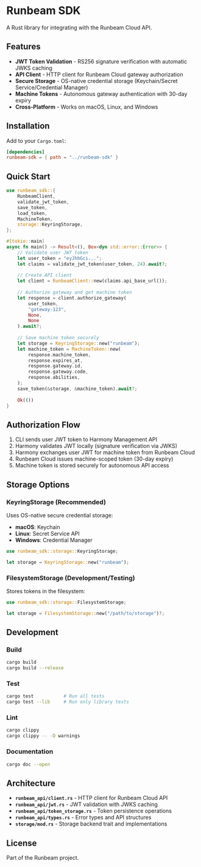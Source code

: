 # Runbeam SDK

A Rust library for integrating with the Runbeam Cloud API.

## Features

- **JWT Token Validation** - RS256 signature verification with automatic JWKS caching
- **API Client** - HTTP client for Runbeam Cloud gateway authorization
- **Secure Storage** - OS-native credential storage (Keychain/Secret Service/Credential Manager)
- **Machine Tokens** - Autonomous gateway authentication with 30-day expiry
- **Cross-Platform** - Works on macOS, Linux, and Windows

## Installation

Add to your `Cargo.toml`:

```toml
[dependencies]
runbeam-sdk = { path = "../runbeam-sdk" }
```

## Quick Start

```rust
use runbeam_sdk::{
    RunbeamClient,
    validate_jwt_token,
    save_token,
    load_token,
    MachineToken,
    storage::KeyringStorage,
};

#[tokio::main]
async fn main() -> Result<(), Box<dyn std::error::Error>> {
    // Validate user JWT token
    let user_token = "eyJhbGci...";
    let claims = validate_jwt_token(user_token, 24).await?;
    
    // Create API client
    let client = RunbeamClient::new(claims.api_base_url());
    
    // Authorize gateway and get machine token
    let response = client.authorize_gateway(
        user_token,
        "gateway-123",
        None,
        None
    ).await?;
    
    // Save machine token securely
    let storage = KeyringStorage::new("runbeam");
    let machine_token = MachineToken::new(
        response.machine_token,
        response.expires_at,
        response.gateway.id,
        response.gateway.code,
        response.abilities,
    );
    save_token(&storage, &machine_token).await?;
    
    Ok(())
}
```

## Authorization Flow

1. CLI sends user JWT token to Harmony Management API
2. Harmony validates JWT locally (signature verification via JWKS)
3. Harmony exchanges user JWT for machine token from Runbeam Cloud
4. Runbeam Cloud issues machine-scoped token (30-day expiry)
5. Machine token is stored securely for autonomous API access

## Storage Options

### KeyringStorage (Recommended)

Uses OS-native secure credential storage:
- **macOS**: Keychain
- **Linux**: Secret Service API
- **Windows**: Credential Manager

```rust
use runbeam_sdk::storage::KeyringStorage;

let storage = KeyringStorage::new("runbeam");
```

### FilesystemStorage (Development/Testing)

Stores tokens in the filesystem:

```rust
use runbeam_sdk::storage::FilesystemStorage;

let storage = FilesystemStorage::new("/path/to/storage")?;
```

## Development

### Build

```bash
cargo build
cargo build --release
```

### Test

```bash
cargo test           # Run all tests
cargo test --lib     # Run only library tests
```

### Lint

```bash
cargo clippy
cargo clippy -- -D warnings
```

### Documentation

```bash
cargo doc --open
```

## Architecture

- **`runbeam_api/client.rs`** - HTTP client for Runbeam Cloud API
- **`runbeam_api/jwt.rs`** - JWT validation with JWKS caching
- **`runbeam_api/token_storage.rs`** - Token persistence operations
- **`runbeam_api/types.rs`** - Error types and API structures
- **`storage/mod.rs`** - Storage backend trait and implementations

## License

Part of the Runbeam project.
